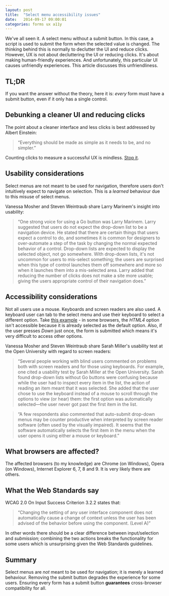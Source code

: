 ```yaml
---
layout: post
title:  "Select menu accessibility issues"
date:   2014-09-17 09:00:01
categories: forms ux a11y
---
```


We've all seen it. A select menu without a submit button. In this case, a script is used to submit the form when the selected value is changed. The thinking behind this is normally to declutter the UI and reduce clicks. However, UX is not about decluttering the UI or reducing clicks. It's about making human-friendly experiences. And unfortunately, this particular UI causes unfriendly experiences. This article discusses this unfriendliness.

## TL;DR

If you want the answer without the theory, here it is: *every* form must have a submit button, even if it only has a single control.

## Debunking a cleaner UI and reducing clicks

The point about a cleaner interface and less clicks is best addressed by Albert Einstein:

> &ldquo;Everything should be made as simple as it needs to be, and no simpler.&rdquo;

Counting clicks to measure a successful UX is mindless. [Stop it](http://idyeah.com/blog/2012/06/stop-counting-clicks/).

## Usability considerations

Select menus are not meant to be used for navigation, therefore users don't intuitively expect to navigate on selection. This is a *learned* behaviour due to this misuse of select menus.

Vanessa Mosher and Steven Weintraub share Larry Marinem's insight into usability:

> &ldquo;One strong voice for using a Go button was Larry Marinem. Larry suggested that users do not expect the drop-down list to be a navigation device. He stated that there are certain things that users expect a control to do, and sometimes it is common for designers to over-automate a step of the task by changing the normal expected behavior of a control. Drop-down lists are expected to display the selected object, not go somewhere. With drop-down lists, it's not uncommon for users to mis-select something; the users are surprised when this type of control launches them off somewhere and more so when it launches them into a mis-selected area. Larry added that reducing the number of clicks does not make a site more usable; giving the users appropriate control of their navigation does.&rdquo;

## Accessibility considerations

Not all users use a mouse. Keyboards and screen readers are also used. A keyboard user can tab to the select menu and use their keyboard to select a different option. Take [this example](http://html.cita.illinois.edu/script/onchange/onchange-example.php) - in some browsers, the *HTML4* option isn't accessible because it is already selected as the default option. Also, if the user presses *Down* just once, the form is submitted which means it's very difficult to access other options.

Vanessa Mosher and Steven Weintraub share Sarah Miller's usability test at the Open University with regard to screen readers:

> &ldquo;Several people working with blind users commented on problems both with screen readers and for those using keyboards. For example, one cited a usability test by Sarah Miller at the Open University. Sarah found drop-down lists without Go buttons were confusing because while the user had to inspect every item in the list, the action of reading an item meant that it was selected. She added that the user chose to use the keyboard instead of a mouse to scroll through the options to view (or hear) them: the first option was automatically selected—the user never got past the first item in the list.

> &ldquo;A few respondents also commented that auto-submit drop-down menus may be counter productive when interpreted by screen reader software (often used by the visually impaired). It seems that the software automatically selects the first item in the menu when the user opens it using either a mouse or keyboard.&rdquo;

## What browsers are affected?

The affected browsers (to my knowledge) are Chrome (on Windows), Opera (on Windows), Internet Explorer 6, 7, 8 and 9. It is very likely there are others.

## What the Web Standards say

WCAG 2.0 On Input Success Criterion 3.2.2 states that:

> &ldquo;Changing the setting of any user interface component does not automatically cause a change of context unless the user has been advised of the behavior before using the component. (Level A)&rdquo;

In other words there should be a clear difference between input/selection and *submission*; combining the two actions breaks the functionality for some users which is unsurprising given the  Web Standards guidelines.

## Summary

Select menus are *not* meant to be used for navigation; it is merely a learned behaviour. Removing the submit button degrades the experience for some users. Ensuring every form has a submit button **guarantees** cross-browser compatibility for all.